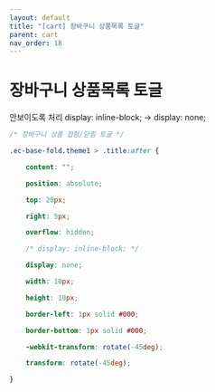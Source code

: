 ```yaml
---
layout: default
title: "[cart] 장바구니 상품목록 토글"
parent: cart
nav_order: 18
---
```




# 장바구니 상품목록 토글

안보이도록 처리 display: inline-block; -> display: none;

```css
/* 장바구니 상품 접힘/닫힘 토글 */

.ec-base-fold.theme1 > .title:after {

    content: "";

    position: absolute;

    top: 20px;

    right: 5px;

    overflow: hidden;

    /* display: inline-block; */

    display: none;

    width: 10px;

    height: 10px;

    border-left: 1px solid #000;

    border-bottom: 1px solid #000;

    -webkit-transform: rotate(-45deg);

    transform: rotate(-45deg);

}
```

